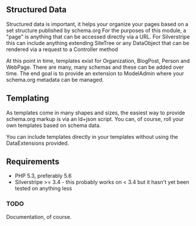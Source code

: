 ## Structured Data

Structured data is important, it helps your organize your pages based on a set structure published by schema.org
For the purposes of this module, a "page" is anything that can be accessed directly via a URL. For Silverstripe
this can include anything extending SiteTree or any DataObject that can be rendered via a request to a Controller method

At this point in time, templates exist for Organization, BlogPost, Person and WebPage. There are many, many schemas and these can be added over time.
The end goal is to provide an extension to ModelAdmin where your schema.org metadata can be managed.

## Templating

As templates come in many shapes and sizes, the easiest way to provide schema.org markup is via an ld+json script. You can, of course, roll your own templates based on schema data.

You can include templates directly in your templates without using the DataExtensions provided.

## Requirements
 * PHP 5.3, preferably 5.6
 * Silverstripe >= 3.4 - this probably works on < 3.4 but it hasn't yet been tested on anything less
 
### TODO

Documentation, of course.